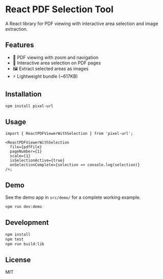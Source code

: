 # React PDF Selection Tool

A React library for PDF viewing with interactive area selection and image extraction.

## Features

- 📄 PDF viewing with zoom and navigation
- 🎯 Interactive area selection on PDF pages
- 🖼️ Extract selected areas as images
- ⚡ Lightweight bundle (~617KB)

## Installation

```bash
npm install pixel-url
```

## Usage

```tsx
import { ReactPDFViewerWithSelection } from 'pixel-url';

<ReactPDFViewerWithSelection
  file={pdfFile}
  pageNumber={1}
  scale={1}
  isSelectionActive={true}
  onSelectionComplete={selection => console.log(selection)}
/>;
```

## Demo

See the demo app in `src/demo/` for a complete working example.

```bash
npm run dev:demo
```

## Development

```bash
npm install
npm test
npm run build:lib
```

## License

MIT
